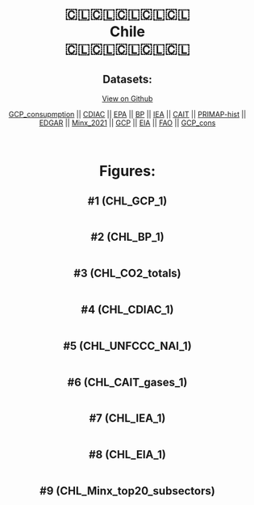 
<center>
<h1 align="center">
🇨🇱🇨🇱🇨🇱🇨🇱🇨🇱
<br>
Chile
<br>
🇨🇱🇨🇱🇨🇱🇨🇱🇨🇱
</h1>
<h2>Datasets:</h2>
<p><a href="https://github.com/dquintani/Greenhouse-Data/tree/master/country_data/CHL_Chile/data">View on Github</a>
<br></p><p><a href="data/CHL_GCP_consupmption.csv">GCP_consupmption</a> || <a href="data/CHL_CDIAC.csv">CDIAC</a> || <a href="data/CHL_EPA.csv">EPA</a> || <a href="data/CHL_BP.csv">BP</a> || <a href="data/CHL_IEA.csv">IEA</a> || <a href="data/CHL_CAIT.csv">CAIT</a> || <a href="data/CHL_PRIMAP-hist.csv">PRIMAP-hist</a> || <a href="data/CHL_EDGAR.csv">EDGAR</a> || <a href="data/CHL_Minx_2021.csv">Minx_2021</a> || <a href="data/CHL_GCP.csv">GCP</a> || <a href="data/CHL_EIA.csv">EIA</a> || <a href="data/CHL_FAO.csv">FAO</a> || <a href="data/CHL_GCP_cons.csv">GCP_cons</a></p><p><br></p>
<h1>Figures:</h1><h2>#1 (CHL_GCP_1)</h2>
<p><img alt="" src="figures/CHL_GCP_1.png" /></p><h2>#2 (CHL_BP_1)</h2>
<p><img alt="" src="figures/CHL_BP_1.png" /></p><h2>#3 (CHL_CO2_totals)</h2>
<p><img alt="" src="figures/CHL_CO2_totals.png" /></p><h2>#4 (CHL_CDIAC_1)</h2>
<p><img alt="" src="figures/CHL_CDIAC_1.png" /></p><h2>#5 (CHL_UNFCCC_NAI_1)</h2>
<p><img alt="" src="figures/CHL_UNFCCC_NAI_1.png" /></p><h2>#6 (CHL_CAIT_gases_1)</h2>
<p><img alt="" src="figures/CHL_CAIT_gases_1.png" /></p><h2>#7 (CHL_IEA_1)</h2>
<p><img alt="" src="figures/CHL_IEA_1.png" /></p><h2>#8 (CHL_EIA_1)</h2>
<p><img alt="" src="figures/CHL_EIA_1.png" /></p><h2>#9 (CHL_Minx_top20_subsectors)</h2>
<p><img alt="" src="figures/CHL_Minx_top20_subsectors.png" /></p>